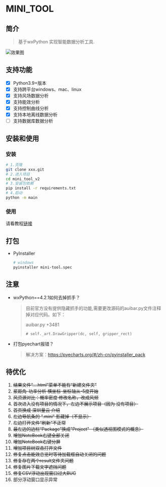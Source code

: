 # MINI_TOOL

## 简介

> 基于wxPython 实现智能数据分析工具.

![效果图]()


## 支持功能
- [x] Python3.9+版本
- [x] 支持跨平台windows、mac、linux
- [x] 支持风场数据分析
- [x] 支持能效分析
- [x] 支持控制曲线分析
- [x] 支持本地离线数据分析
- [ ] 支持数据库数据分析

## 安装和使用

### 安装 

```bash
# 1.克隆
git clone xxx.git
# 2.进入项目
cd mini_tool_v2
# 3.安装包依赖
pip install -r requirements.txt
# 4.启动
python -m main
```

### 使用

请看教程[链接](https://www.baidu.com/)

## 打包

- PyInstaller
  ```bash
  # windows
  pyinstaller mini-tool.spec
  ```


## 注意
- wxPython==4.2.1如何去掉抓手？
    > 目前官方没有提供隐藏抓手的功能,需要更改源码的auibar.py文件注释掉对应代码。如下：
    >
    > auibar.py +3481
    > 
    > `# self._art.DrawGripper(dc, self, gripper_rect)`

- 打包pyechart报错？
    > 解决方案：https://pyecharts.org/#/zh-cn/pyinstaller_pack

## 待优化
1. ~~结果文件“....html”菜单不能有“新建文件夹”~~
2. ~~浆距角-功率分析 横坐标-坐标轴从-5度开始~~
3. ~~风资源对比：概率密度 修改名称，改成风频~~
4. ~~首次进入没有项目的情况下，左边不展示项目（因为 没有项目）~~
5. ~~首页换成 深圳量云 介绍~~
6. ~~左边导航条的 ".mini" 影藏掉（不显示）~~
7. ~~左边打开文件“刷新”不正常~~
8. ~~最左边的边栏“Package”换成"Project" （类似透视图模式的概念）~~
9. ~~增加NoteBook右键全部关闭~~
10. ~~增加NoteBook右键分屏~~
11. ~~增加项目树双击打开文件~~
12. ~~修复点击能效总览时等待加载框自动关闭的问题~~
13. ~~修复存在两个result文件夹问题~~
14. ~~修复图片下载文字遮挡问题~~
15. ~~修复CSV浮动出现窗口过大BUG~~
16. 部分浮动窗口显示异常
